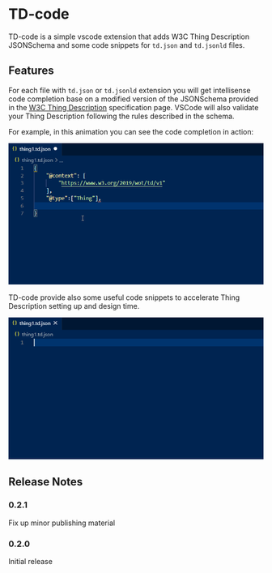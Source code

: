 # TD-code

TD-code is a simple vscode extension that adds W3C Thing Description JSONSchema and some code snippets for `td.json` and `td.jsonld` files.

## Features

For each file with `td.json` or `td.jsonld` extension you will get intellisense code completion base on a modified version of the JSONSchema provided in the [W3C Thing Description](https://www.w3.org/TR/wot-thing-description/#json-schema-for-validation) specification page. VSCode will also validate your Thing Description following the rules described in the schema.  

For example, in this animation you can see the code completion in action:

![code completion](images/tdWoTCode.gif)

TD-code provide also some useful code snippets to accelerate Thing Description setting up and design time.

![code snippet](images/tdWoTCodeSnip.gif)

## Release Notes

### 0.2.1

Fix up minor publishing material

### 0.2.0

Initial release
